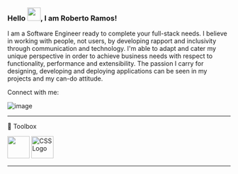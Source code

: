 ### Hello <img src="https://raw.githubusercontent.com/MartinHeinz/MartinHeinz/master/wave.gif" width="30px">, I am Roberto Ramos!

I am a Software Engineer ready to complete your full-stack needs. I believe in working with people, not users, by developing rapport and inclusivity through communication and technology. I'm able to adapt and cater my unique perspective in order to achieve business needs with respect to functionality, performance and extensibility. The passion I carry for designing, developing and deploying applications can be seen in my projects and my can-do attitude.

Connect with me:

![image](https://user-images.githubusercontent.com/66038058/115157373-e5ebce80-a056-11eb-8f11-cd7463dfd8d7.png)


--------

🧰 Toolbox

<img src="https://user-images.githubusercontent.com/66038058/115157445-467b0b80-a057-11eb-8f1e-22b7f46a02e9.png" width="50" height="50"/> 
<img src="https://cdn.worldvectorlogo.com/logos/css3.svg" alt="CSS Logo" width="50" height="50"/>

--------
